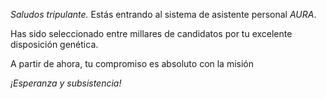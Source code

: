 *Saludos tripulante\.*
Estás entrando al sistema de asistente personal *AURA*\.

Has sido seleccionado entre millares de candidatos por tu excelente disposición genética\.

A partir de ahora, tu compromiso es absoluto con la misión

*¡Esperanza y subsistencia\!*